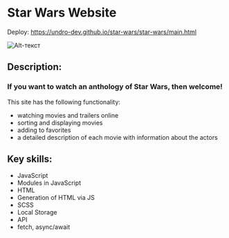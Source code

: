 # Star Wars Website

Deploy: https://undro-dev.github.io/star-wars/star-wars/main.html

![Alt-текст](https://raw.githubusercontent.com/undro-dev/star-wars/star-wars/git-image.png?v=3&s=460 "Орк")

## Description:

### If you want to watch an anthology of Star Wars, then welcome! 
This site has the following functionality: 
* watching movies and trailers online 
* sorting and displaying movies 
* adding to favorites 
* a detailed description of each movie with information about the actors
## Key skills:
- JavaScript
- Modules in JavaScript
- HTML 
- Generation of HTML via JS
- SCSS 
- Local Storage
- API
- fetch, async/await